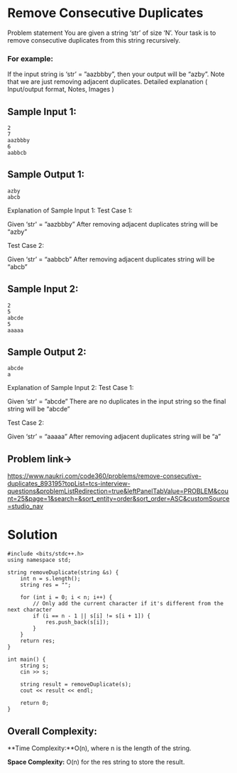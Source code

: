# Remove Consecutive Duplicates

Problem statement
You are given a string ‘str’ of size ‘N’. Your task is to remove consecutive duplicates from this string recursively.

### For example:

If the input string is ‘str’ = ”aazbbby”, then your output will be “azby”.
Note that we are just removing adjacent duplicates.
Detailed explanation ( Input/output format, Notes, Images )
## Sample Input 1:
```plaintext
2
7
aazbbby
6
aabbcb
```
## Sample Output 1:
```plaintext
azby
abcb
```
Explanation of Sample Input 1:
Test Case 1:

Given ‘str' = ”aazbbby”
After removing adjacent duplicates string will be “azby”

Test Case 2:

Given ‘str’ = “aabbcb”
After removing adjacent duplicates string will be “abcb”
## Sample Input 2:
```plaintext
2
5
abcde
5
aaaaa
```
## Sample Output 2:
```plaintext
abcde
a
```
Explanation of Sample Input 2:
Test Case 1:

Given ‘str' = ”abcde”
There are no duplicates in the input string so the final string will be “abcde” 

Test Case 2:

Given ‘str’ = “aaaaa”
After removing adjacent duplicates string will be “a”

## Problem link->
https://www.naukri.com/code360/problems/remove-consecutive-duplicates_893195?topList=tcs-interview-questions&problemListRedirection=true&leftPanelTabValue=PROBLEM&count=25&page=1&search=&sort_entity=order&sort_order=ASC&customSource=studio_nav

# Solution
```
#include <bits/stdc++.h>
using namespace std;

string removeDuplicate(string &s) {
    int n = s.length();
    string res = "";

    for (int i = 0; i < n; i++) {
        // Only add the current character if it's different from the next character
        if (i == n - 1 || s[i] != s[i + 1]) {
            res.push_back(s[i]);
        }
    }
    return res;
}

int main() {
    string s;
    cin >> s;

    string result = removeDuplicate(s);
    cout << result << endl;

    return 0;
}
```
## Overall Complexity:

**Time Complexity:**O(n), where n is the length of the string.

**Space Complexity:** O(n) for the res string to store the result.